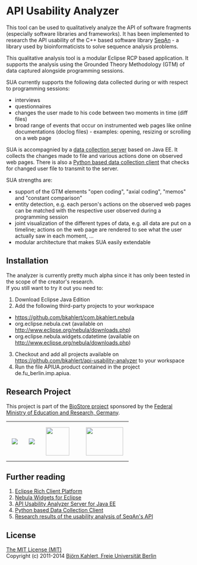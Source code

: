 # API Usability Analyzer

This tool can be used to qualitatively analyze the API of software fragments (especially software libraries and frameworks).
It has been implemented to research the API usability of the C++ based software library [SeqAn](http://www.seqan.de) - a library used by bioinformaticists to solve sequence analysis problems.

This qualitative analysis tool is a modular Eclipse RCP based application.
It supports the analysis using the Grounded Theory Methodology (GTM) of data captured alongside programming sessions. 

SUA currently supports the following data collected during or with respect to programming sessions:
- interviews
- questionnaires
- changes the user made to his code between two moments in time (diff files)
- broad range of events that occur on instrumented web pages like online documentations (doclog files) - examples: opening, resizing or scrolling on a web page

SUA is accompagnied by a [data collection server](https://github.com/bkahlert/api-usability-analyzer-server-java-ee) based on Java EE. It collects the changes made to file and various actions done on observed web pages.
There is also a [Python based data collection client](https://github.com/bkahlert/api-usability-analyzer-client-python) that checks for changed user file to transmit to the server.

SUA strengths are:
- support of the GTM elements "open coding", "axial coding", "memos" and "constant comparison"
- entity detection, e.g. each person's actions on the observed web pages can be matched with the respective user observed during a programming session
- joint visualization of the different types of data, e.g. all data are put on a timeline; actions on the web page are rendered to see what the user actually saw in each moment, ... 
- modular architecture that makes SUA easily extendable

## Installation

The analyzer is currently pretty much alpha since it has only been tested in the scope of the creator's research.  
If you still want to try it out you need to:
1. Download Eclipse Java Edition
2. Add the following third-party projects to your workspace
  - https://github.com/bkahlert/com.bkahlert.nebula
  - org.eclipse.nebula.cwt (available on http://www.eclipse.org/nebula/downloads.php)
  - org.eclipse.nebula.widgets.cdatetime (available on http://www.eclipse.org/nebula/downloads.php)
3. Checkout and add all projects available on https://github.com/bkahlert/api-usability-analyzer to your workspace
4. Run the file APIUA.product contained in the project de.fu_berlin.imp.apiua. 

## Research Project

This project is part of the [BioStore project](http://www.seqan-biostore.de/wp/) sponsored by the [Federal Ministry of Education and Research, Germany](http://www.bmbf.de).

<table style="border-collapse: collapse; border: none; margin: 15px auto;">
    <tr>
        <td style="padding: 15px;"><a href="http://www.seqan.de"><img src="http://www.seqan-biostore.de/wp/wp-content/uploads/2012/01/seqan_logo_115x76.png"></a></td>
        <td style="padding: 15px;"><a href="http://www.fu-berlin.de"><img src="http://www.seqan-biostore.de/wp/wp-content/uploads/2012/02/fu_logo.gif"></a></td>
        <td style="padding: 15px;"><a href="https://research.nvidia.com/content/fuberlin-crc-summary" ><img src="http://www.seqan-biostore.de/wp/wp-content/uploads/2013/11/NV_CUDA_Research_Center_3D_small.png" width="63" height="76"></a></td>
        <td style="padding: 15px;"><a href="http://bmbf.de/" style="margin-left: 15px;"><img src="http://www.seqan-biostore.de/wp/wp-content/uploads/2011/09/BMBF_CMYK_Gef_150_e.png" width="100" height="76"></a></td>
    </tr>
</table>

## Further reading

1. [Eclipse Rich Client Platform](http://wiki.eclipse.org/index.php/Rich_Client_Platform)
2. [Nebula Widgets for Eclipse](https://github.com/bkahlert/com.bkahlert.nebula)
3. [API Usability Analyzer Server for Java EE](https://github.com/bkahlert/api-usability-analyzer-server-java-ee)
4. [Python based Data Collection Client](https://github.com/bkahlert/api-usability-analyzer-client-python)
5. [Research results of the usability analysis of SeqAn's API](https://github.com/bkahlert/seqan-research)

## License

[The MIT License (MIT)](../../LICENCE)  
Copyright (c) 2011-2014 [Björn Kahlert, Freie Universität Berlin](http://www.mi.fu-berlin.de/w/Main/BjoernKahlert)
